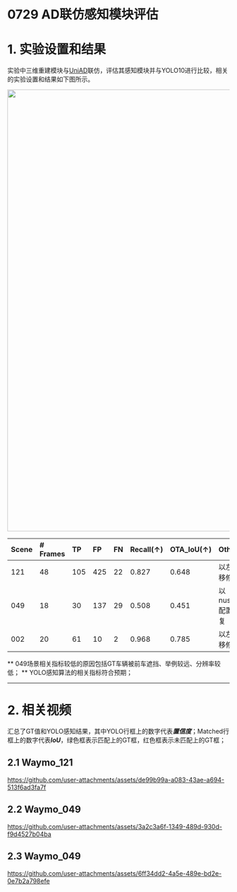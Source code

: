 # 0729 AD联仿感知模块评估

# 1. 实验设置和结果
实验中三维重建模块与[UniAD](https://arxiv.org/abs/2212.10156)联仿，评估其感知模块并与YOLO10进行比较，相关的实验设置和结果如下图所示。

<div align=center>
<img src="https://github.com/user-attachments/assets/57ad0ca1-4398-4f54-8bd2-e3d552dec6b8" width="1000px">
</div>


| Scene   | # Frames  |   TP |   FP |    FN |    Recall(↑) |   OTA_IoU(↑) | Other |
|:----------|:----------|:------|:--------|:--------|:--------|:--------|:--------|
| 121   | 48 |   105 |  425   |  22 | 0.827 | 0.648 | 以左右平移修复
| 049   | 18 |   30  |  137   |  29 | 0.508 | 0.451 | 以nuscenes配置为修复
| 002   | 20 |   61  |  10    |  2  | 0.968 | 0.785 | 以左右平移修复

** 049场景相关指标较低的原因包括GT车辆被前车遮挡、举例较远、分辨率较低；
** YOLO感知算法的相关指标符合预期；

---


# 2. 相关视频
汇总了GT值和YOLO感知结果，其中YOLO行框上的数字代表***置信度***；Matched行框上的数字代表***IoU***，绿色框表示匹配上的GT框，红色框表示未匹配上的GT框；

## 2.1 Waymo_121 

https://github.com/user-attachments/assets/de99b99a-a083-43ae-a694-513f6ad3fa7f

## 2.2 Waymo_049

https://github.com/user-attachments/assets/3a2c3a6f-1349-489d-930d-f9d4527b04ba

## 2.3 Waymo_049

https://github.com/user-attachments/assets/6ff34dd2-4a5e-489e-bd2e-0e7b2a798efe









